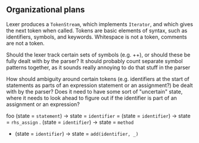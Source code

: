 ## Organizational plans

Lexer produces a `TokenStream`, which implements `Iterator`, and which gives the next token when called.
Tokens are basic elements of syntax, such as identifiers, symbols, and keywords. Whitespace is not a token, comments are not a token.

Should the lexer track certain sets of symbols (e.g. ++), or should these be fully dealt with by the parser?
It should probably count separate symbol patterns together, as it sounds really annoying to do that stuff in the parser

How should ambiguity around certain tokens (e.g. identifiers at the start of statements as parts of an expression statement or an assignment?) be dealt with by the parser? Does it need to have some sort of "uncertain" state, where it needs to look ahead to figure out if the identifier is part of an assignment or an expression?

foo (state = `statement`) -> state = `identifier`
= (state = `identifier`) -> state = `rhs_assign`
. (state = `identifier`) -> state = `method`

- (state = `identifier`) -> state = `add(identifier, _)`
